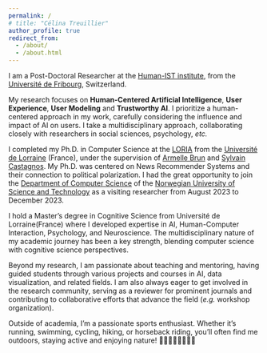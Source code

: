 ```yaml
---
permalink: /
# title: "Célina Treuillier"
author_profile: true
redirect_from: 
  - /about/
  - /about.html
---
```

I am a Post-Doctoral Researcher at the [Human-IST institute](https://human-ist.unifr.ch/), from the [Université de Fribourg](https://www.unifr.ch/home/fr/), Switzerland. 

My research focuses on **Human-Centered Artificial Intelligence**, **User Experience**, **User Modeling** and **Trustworthy AI**. I prioritize a human-centered approach in my work, carefully considering the influence and impact of AI on users. 
I take a multidisciplinary approach, collaborating closely with researchers in social sciences, psychology, *etc.*

I completed my Ph.D. in Computer Science at the [LORIA](https://www.loria.fr/en/) from the [Université de Lorraine](https://www.univ-lorraine.fr/) (France), under the supervision of [Armelle Brun](https://members.loria.fr/ABrun/) and [Sylvain Castagnos](https://members.loria.fr/scastagnos/files/index.html). My Ph.D. was centered on News Recommender Systems and their connection to political polarization. I had the great opportunity to join the [Department of Computer Science](https://www.ntnu.edu/idi) of the [Norwegian University of Science and Technology](https://www.ntnu.edu/) as a visiting researcher from August 2023 to December 2023. 

I hold a Master’s degree in Cognitive Science from Université de Lorraine(France) where I developed expertise in AI, Human-Computer Interaction, Psychology, and Neuroscience. The multidisciplinary nature of my academic journey has been a key strength, blending computer science with cognitive science perspectives.


Beyond my research, I am passionate about teaching and mentoring, having guided students through various projects and courses in AI, data visualization, and related fields. I am also always eager to get involved in the research community, serving as a reviewer for prominent journals and contributing to collaborative efforts that advance the field (*e.g.* workshop organization).

Outside of academia, I’m a passionate sports enthusiast. Whether it’s running, swimming, cycling, hiking, or horseback riding, you’ll often find me outdoors, staying active and enjoying nature! 🚵‍♀️🏃🏼‍♀️🏊‍♀️🏇


<!-- News
====== -->


